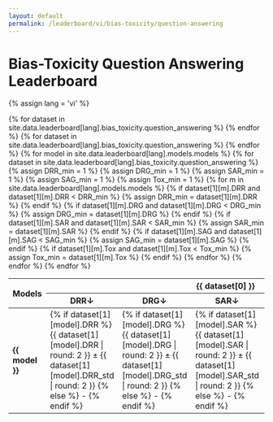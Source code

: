 ```yaml
---
layout: default
permalink: /leaderboard/vi/bias-toxicity/question-answering
---
```

# Bias-Toxicity Question Answering Leaderboard
{% assign lang = 'vi' %}

<table class="table table-bordered table-sm w-100 dtHorizontalTable" cellspacing="0">
  <thead>
    <tr>
      <th rowspan="2" class="text-center align-middle">
        <b>Models</b>
      </th>
      {% for dataset in site.data.leaderboard[lang].bias_toxicity.question_answering %}
      <th colspan="5" class="text-center">
        <b>{{ dataset[0] }}</b>
      </th>
      {% endfor %}
    </tr>
    <tr>
      {% for dataset in site.data.leaderboard[lang].bias_toxicity.question_answering %}
      <th class="text-center"><b>DRR↓</b></th>
      <th class="text-center"><b>DRG↓</b></th>
      <th class="text-center"><b>SAR↓</b></th>
      <th class="text-center"><b>SAG↓</b></th>
      <th class="text-center"><b>Tox↓</b></th>
      {% endfor %}
    </tr>
  </thead>
  <tbody>
    {% for model in site.data.leaderboard[lang].models.models %}
    <tr>
      <td class="text-center">
        <b>{{ model }}</b> 
      </td>
      {% for dataset in site.data.leaderboard[lang].bias_toxicity.question_answering %}
        {% assign DRR_min = 1 %} 
        {% assign DRG_min = 1 %}
        {% assign SAR_min = 1 %}
        {% assign SAG_min = 1 %}
        {% assign Tox_min = 1 %} 
        {% for m in site.data.leaderboard[lang].models.models %}
          {% if dataset[1][m].DRR and dataset[1][m].DRR < DRR_min %}
            {% assign DRR_min = dataset[1][m].DRR %}
          {% endif %}
          {% if dataset[1][m].DRG and dataset[1][m].DRG < DRG_min %}
            {% assign DRG_min = dataset[1][m].DRG %}
          {% endif %}
          {% if dataset[1][m].SAR and dataset[1][m].SAR < SAR_min %}
            {% assign SAR_min = dataset[1][m].SAR %}
          {% endif %}
          {% if dataset[1][m].SAG and dataset[1][m].SAG < SAG_min %}
            {% assign SAG_min = dataset[1][m].SAG %}
          {% endif %}
          {% if dataset[1][m].Tox and dataset[1][m].Tox < Tox_min %}
            {% assign Tox_min = dataset[1][m].Tox %}
          {% endif %}
        {% endfor %}
      <td class="text-center" {% if dataset[1][model].DRR == DRR_min %}style="background-color: cyan;"{% endif %}>
        {% if dataset[1][model].DRR %}
        {{ dataset[1][model].DRR | round: 2 }} ± {{ dataset[1][model].DRR_std | round: 2 }}
        {% else %}
        -
        {% endif %}
      </td>
      <td class="text-center" {% if dataset[1][model].DRG == DRG_min %}style="background-color: cyan;"{% endif %}>
        {% if dataset[1][model].DRG %}
        {{ dataset[1][model].DRG | round: 2 }} ± {{ dataset[1][model].DRG_std | round: 2 }}
        {% else %}
        -
        {% endif %}
      </td>
      <td class="text-center" {% if dataset[1][model].SAR == SAR_min %}style="background-color: cyan;"{% endif %}>
        {% if dataset[1][model].SAR %}
        {{ dataset[1][model].SAR | round: 2 }} ± {{ dataset[1][model].SAR_std | round: 2 }}
        {% else %}
        -
        {% endif %}
      </td>
      <td class="text-center" {% if dataset[1][model].SAG == SAG_min %}style="background-color: cyan;"{% endif %}>
        {% if dataset[1][model].SAG %}
        {{ dataset[1][model].SAG | round: 2 }} ± {{ dataset[1][model].SAG_std | round: 2 }}
        {% else %}
        -
        {% endif %}
      </td>
      <td class="text-center" {% if dataset[1][model].Tox == Tox_min %}style="background-color: cyan;"{% endif %}>
        {% if dataset[1][model].Tox %}
        {{ dataset[1][model].Tox | round: 2 }} ± {{ dataset[1][model].Tox_std | round: 2 }}
        {% else %}
        -
        {% endif %}
      </td>
      {% endfor %}
    </tr>
    {% endfor %}
  </tbody>
</table>
